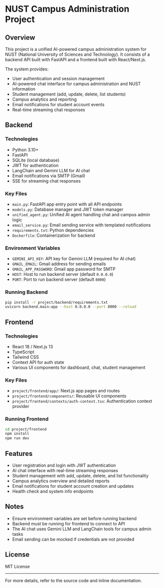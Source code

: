 # NUST Campus Administration Project

## Overview
This project is a unified AI-powered campus administration system for NUST (National University of Sciences and Technology). It consists of a backend API built with FastAPI and a frontend built with React/Next.js.

The system provides:
- User authentication and session management
- AI-powered chat interface for campus administration and NUST information
- Student management (add, update, delete, list students)
- Campus analytics and reporting
- Email notifications for student account events
- Real-time streaming chat responses

## Backend

### Technologies
- Python 3.10+
- FastAPI
- SQLite (local database)
- JWT for authentication
- LangChain and Gemini LLM for AI chat
- Email notifications via SMTP (Gmail)
- SSE for streaming chat responses

### Key Files
- `main.py`: FastAPI app entry point with all API endpoints
- `models.py`: Database manager and JWT token manager
- `unified_agent.py`: Unified AI agent handling chat and campus admin logic
- `email_service.py`: Email sending service with templated notifications
- `requirements.txt`: Python dependencies
- `Dockerfile`: Containerization for backend

### Environment Variables
- `GEMINI_API_KEY`: API key for Gemini LLM (required for AI chat)
- `GMAIL_EMAIL`: Gmail address for sending emails
- `GMAIL_APP_PASSWORD`: Gmail app password for SMTP
- `HOST`: Host to run backend server (default `0.0.0.0`)
- `PORT`: Port to run backend server (default `8000`)

### Running Backend
```bash
pip install -r project/backend/requirements.txt
uvicorn backend.main:app --host 0.0.0.0 --port 8000 --reload
```

## Frontend

### Technologies
- React 18 / Next.js 13
- TypeScript
- Tailwind CSS
- Context API for auth state
- Various UI components for dashboard, chat, student management

### Key Files
- `project/frontend/app/`: Next.js app pages and routes
- `project/frontend/components/`: Reusable UI components
- `project/frontend/contexts/auth-context.tsx`: Authentication context provider

### Running Frontend
```bash
cd project/frontend
npm install
npm run dev
```

## Features

- User registration and login with JWT authentication
- AI chat interface with real-time streaming responses
- Student management with add, update, delete, and list functionality
- Campus analytics overview and detailed reports
- Email notifications for student account creation and updates
- Health check and system info endpoints

## Notes

- Ensure environment variables are set before running backend
- Backend must be running for frontend to connect to API
- The AI chat uses Gemini LLM and LangChain tools for campus admin tasks
- Email sending can be mocked if credentials are not provided

## License

MIT License

---

For more details, refer to the source code and inline documentation.
